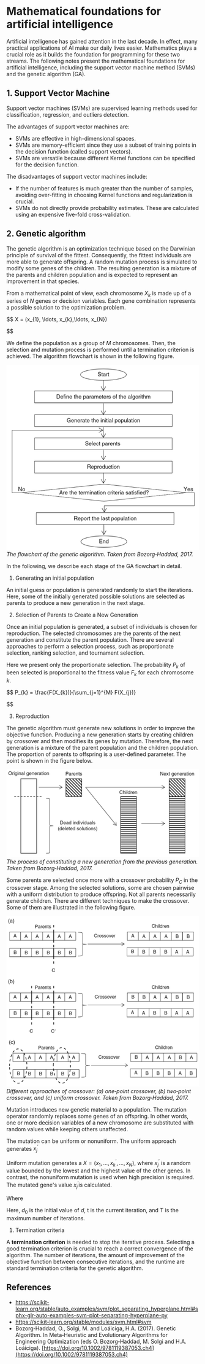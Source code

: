 # Mathematical foundations for artificial intelligence

Artificial intelligence has gained attention in the last decade. In effect, many practical applications of AI make our daily lives easier. Mathematics plays a crucial role as it builds the foundation for programming for these two streams. The following notes present the mathematical foundations for artificial intelligence, including the support vector machine method (SVMs) and the genetic algorithm (GA).

## 1. Support Vector Machine

Support vector machines (SVMs) are supervised learning methods used for classification, regression, and outliers detection.

The advantages of support vector machines are:

- SVMs are effective in high-dimensional spaces.
- SVMs are memory-efficient since they use a subset of training points in the decision function (called support vectors).
- SVMs are versatile because different Kernel functions can be specified for the decision function.

The disadvantages of support vector machines include:

* If the number of features is much greater than the number of samples, avoiding over-fitting in choosing Kernel functions and regularization is crucial.
* SVMs do not directly provide probability estimates. These are calculated using an expensive five-fold cross-validation.

## 2. Genetic algorithm

The genetic algorithm is an optimization technique based on the Darwinian principle of survival of the fittest. Consequently, the fittest individuals are more able to generate offspring. A random mutation process is simulated to modify some genes of the children. The resulting generation is a mixture of the parents and children population and is expected to represent an improvement in that species.

From a mathematical point of view, each chromosome $X_{k}$ is made up of a series of $N$ genes or decision variables. Each gene combination represents a possible solution to the optimization problem.

$$
X = (x_{1}, \ldots, x_{k},\ldots, x_{N})

$$

We define the population as a group of $M$ chromosomes. Then, the selection and mutation process is performed until a termination criterion is achieved. The algorithm flowchart is shown in the following figure.

![The flowchart of the genetic algorithm. Taken from Bozorg‐Haddad, 2017.](ga-flowchart.PNG)*The flowchart of the genetic algorithm. Taken from Bozorg‐Haddad, 2017.*

In the following, we describe each stage of the GA flowchart in detail.

1. Generating an initial population

An initial guess or population is generated randomly to start the iterations. Here, some of the initially generated possible solutions are selected as parents to produce a new generation in the next stage.

2. Selection of Parents to Create a New Generation

Once an initial population is generated, a subset of individuals is chosen for reproduction. The selected chromosomes are the parents of the next generation and constitute the parent population. There are several approaches to perform a selection process, such as proportionate selection, ranking selection, and tournament selection.

Here we present only the proportionate selection. The probability $P_{k}$ of been selected is proportional to the fitness value $F_{k}$ for each chromosome $k$.

$$
P_{k} = \frac{F(X_{k})}{\sum_{j=1}^{M} F(X_{j})}

$$

3. Reproduction

The genetic algorithm must generate new solutions in order to improve the objective function. Producing a new generation starts by creating children by crossover and then modifies its genes by mutation. Therefore, the next generation is a mixture of the parent population and the children population. The proportion of parents to offspring is a user‐defined parameter. The point is shown in the figure below.

![The process of constituting a new generation from the previous generation. Taken from Bozorg‐Haddad, 2017.](ga-reproduction.PNG)*The process of constituting a new generation from the previous generation. Taken from Bozorg‐Haddad, 2017.*

Some parents are selected once more with a crossover probability  $P_{C}$ in the crossover stage. Among the selected solutions, some are chosen pairwise with a uniform distribution to produce offspring. Not all parents necessarily generate children. There are different techniques to make the crossover. Some of them are illustrated in the following figure.

![Different approaches of crossover: (a) one‐point crossover, (b) two‐point crossover, and (c) uniform crossover. Taken from Bozorg‐Haddad, 2017.](ga-crossover.PNG)*Different approaches of crossover: (a) one‐point crossover, (b) two‐point crossover, and (c) uniform crossover. Taken from Bozorg‐Haddad, 2017.*

Mutation introduces new genetic material to a population. The mutation operator randomly replaces some genes of an offspring. In other words, one or more decision variables of a new chromosome are substituted with random values while keeping others unaffected.

The mutation can be uniform or nonuniform. The uniform approach generates $x^{'}_{j}$

Uniform mutation generates a $X = (x_{1}, \ldots, x^{'}_{k},\ldots, x_{N})$, where $x^{'}_{j}$ is a random value bounded by the lowest and the highest value of the other genes. In contrast, the nonuniform mutation is used when high precision is required. The mutated gene's value $x^{'}_{j}$is calculated.

Where

Here, $d_0$ is the initial value of $d$, t is the current iteration, and T is the maximum number of iterations.

1. Termination criteria

A **termination criterion** is needed to stop the iterative process. Selecting a good termination criterion is crucial to reach a correct convergence of the algorithm. The number of iterations, the amount of improvement of the objective function between consecutive iterations, and the runtime are standard termination criteria for the genetic algorithm.

## References

- https://scikit-learn.org/stable/auto_examples/svm/plot_separating_hyperplane.html#sphx-glr-auto-examples-svm-plot-separating-hyperplane-py
- https://scikit-learn.org/stable/modules/svm.html#svm
- Bozorg‐Haddad, O., Solgi, M. and Loáiciga, H.A. (2017). Genetic Algorithm. In Meta‐Heuristic and Evolutionary Algorithms for Engineering Optimization (eds O. Bozorg‐Haddad, M. Solgi and H.A. Loáiciga). [https://doi.org/10.1002/9781119387053.ch4](https://doi.org/10.1002/9781119387053.ch4)
